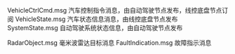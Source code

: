 VehicleCtrlCmd.msg 汽车控制指令消息，由自动驾驶节点发布，线控底盘节点订阅
VehicleState.msg   汽车状态信息消息，由线控底盘节点发布
SystemState.msg    自动驾驶系统状态信息，由自动驾驶节点发布

RadarObject.msg   毫米波雷达目标消息
FaultIndication.msg  故障指示消息
